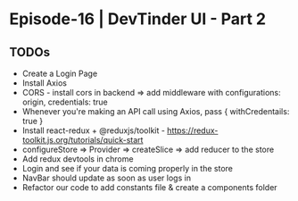 # Episode-16 | DevTinder UI - Part 2

## TODOs

- Create a Login Page
- Install Axios
- CORS - install cors in backend => add middleware with configurations: origin, credentials: true
- Whenever you're making an API call using Axios, pass { withCredentails: true }
- Install react-redux + @reduxjs/toolkit - https://redux-toolkit.js.org/tutorials/quick-start
- configureStore => Provider => createSlice => add reducer to the store
- Add redux devtools in chrome
- Login and see if your data is coming properly in the store
- NavBar should update as soon as user logs in
- Refactor our code to add constants file & create a components folder
